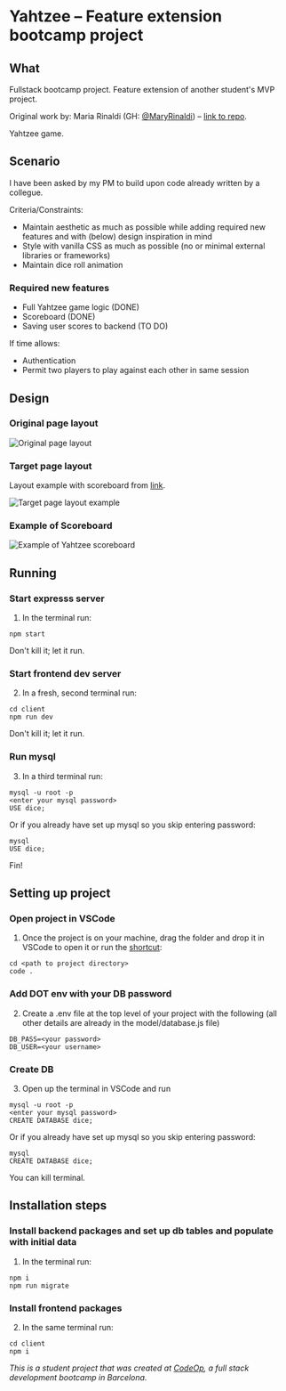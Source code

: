 # Yahtzee – Feature extension bootcamp project

## What

Fullstack bootcamp project. Feature extension of another student's MVP project.

Original work by: Maria Rinaldi (GH: [@MaryRinaldi](https://github.com/MaryRinaldi)) – [link to repo](https://github.com/MaryRinaldi/Yahtzee_Dicee).

Yahtzee game.

## Scenario

I have been asked by my PM to build upon code already written by a collegue.

Criteria/Constraints:

- Maintain aesthetic as much as possible while adding required new features and with (below) design inspiration in mind
- Style with vanilla CSS as much as possible (no or minimal external libraries or frameworks)
- Maintain dice roll animation

### Required new features

- Full Yahtzee game logic (DONE)
- Scoreboard (DONE)
- Saving user scores to backend (TO DO)

If time allows:

- Authentication
- Permit two players to play against each other in same session

## Design

### Original page layout

![Original page layout](imgs/original-version.png)

### Target page layout

Layout example with scoreboard from [link](https://cardgames.io/yahtzee/).

![Target page layout example](imgs/layout-example.png)

### Example of Scoreboard

![Example of Yahtzee scoreboard](imgs/scoreboard.png)

## Running

### Start expresss server

1. In the terminal run:

```
npm start
```

Don't kill it; let it run.

### Start frontend dev server

2. In a fresh, second terminal run:

```
cd client
npm run dev
```

Don't kill it; let it run.

### Run mysql

3. In a third terminal run:

```
mysql -u root -p
<enter your mysql password>
USE dice;
```

Or if you already have set up mysql so you skip entering password:

```
mysql
USE dice;
```

Fin!

## Setting up project

### Open project in VSCode

1. Once the project is on your machine, drag the folder and drop it in VSCode to open it or run the [shortcut](https://www.freecodecamp.org/news/how-to-open-visual-studio-code-from-your-terminal/):

```
cd <path to project directory>
code .
```

### Add DOT env with your DB password

2. Create a .env file at the top level of your project with the following (all other details are already in the model/database.js file)

```
DB_PASS=<your password>
DB_USER=<your username>
```

### Create DB

3. Open up the terminal in VSCode and run

```
mysql -u root -p
<enter your mysql password>
CREATE DATABASE dice;
```

Or if you already have set up mysql so you skip entering password:

```
mysql
CREATE DATABASE dice;
```

You can kill terminal.

## Installation steps

### Install backend packages and set up db tables and populate with initial data

1. In the terminal run:

```
npm i
npm run migrate
```

### Install frontend packages

2. In the same terminal run:

```
cd client
npm i
```

_This is a student project that was created at [CodeOp](http://codeop.tech), a full stack development bootcamp in Barcelona._
